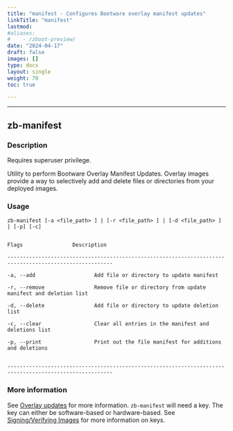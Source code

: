 ```yaml
---
title: "manifest - Configures Bootware overlay manifest updates"
linkTitle: "manifest"
lastmod:
#aliases:
#    - /zboot-preview/
date: "2024-04-17"
draft: false
images: []
type: docs
layout: single
weight: 70
toc: true

---
```


-----


## zb-manifest

### Description

Requires superuser privilege.

Utility to perform Bootware Overlay Manifest Updates. Overlay images provide a way to selectively add and delete files or directories from your deployed images.

### Usage

```
zb-manifest [-a <file_path> ] | [-r <file_path> ] | [-d <file_path> ] | [-p] [-c]


Flags                Description

--------------------------------------------------------------------------------------------------------

-a, --add                   Add file or directory to update manifest

-r, --remove                Remove file or directory from update manifest and deletion list

-d, --delete                Add file or directory to update deletion list

-c, --clear                 Clear all entries in the manifest and deletions list

-p, --print                 Print out the file manifest for additions and deletions


--------------------------------------------------------------------------------------------------------

```

### More information

See [Overlay updates](../../features/overlays) for more information. `zb-manifest` will need a key. The key can either be software-based or hardware-based. See [Signing/Verifying Images](../../features/signing) for more information on keys.



